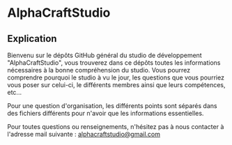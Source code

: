 # AlphaCraftStudio

## Explication

Bienvenu sur le dépôts GitHub général du studio de développement "AlphaCraftStudio", vous trouverez dans ce dépôts toutes les informations nécessaires à la bonne compréhension du studio. Vous pourrez comprendre pourquoi le studio à vu le jour, les questions que vous pourriez vous poser sur celui-ci, le différents membres ainsi que leurs compétences, etc...


Pour une question d'organisation, les différents points sont séparés dans des fichiers différents pour n'avoir que les informations essentielles.


Pour toutes questions ou renseignements, n'hésitez pas à nous contacter à l'adresse mail suivante :
alphacraftstudio@gmail.com
